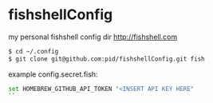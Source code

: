 fishshellConfig
===============

my personal fishshell config dir http://fishshell.com

```sh
$ cd ~/.config
$ git clone git@github.com:pid/fishshellConfig.git fish
```

example config.secret.fish:
```sh
set HOMEBREW_GITHUB_API_TOKEN "<INSERT API KEY HERE"
``
